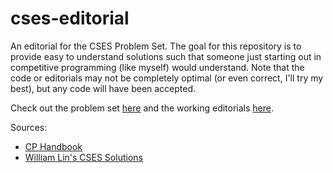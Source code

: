 # cses-editorial
An editorial for the CSES Problem Set. The goal for this repository is to provide easy to understand solutions such that someone just starting out in competitive programming (like myself) would understand. Note that the code or editorials may not be completely optimal (or even correct, I'll try my best), but any code will have been accepted.

Check out the problem set [here](www.cses.fi/problemset) and the working editorials [here](editorial/home.md).

Sources:
- [CP Handbook](https://www.cses.fi/book/book.pdf)
- [William Lin's CSES Solutions](https://www.youtube.com/watch?v=dZ_6MS14Mg4)

